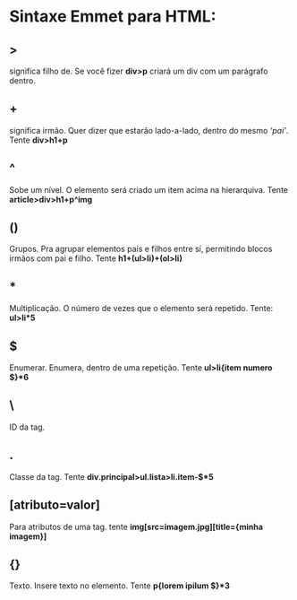# Sintaxe Emmet para HTML:

## >

significa filho de.
Se você fizer **div>p** criará um div com um parágrafo dentro.

## +

significa irmão. Quer dizer que estarão lado-a-lado, dentro do mesmo _‘pai’_. Tente **div>h1+p**

## ^

Sobe um nível. O elemento será criado um item acima na hierarquiva. Tente **article>div>h1+p^img**

## ()

Grupos. Pra agrupar elementos pais e filhos entre sí, permitindo blocos irmãos com pai e filho. Tente **h1+(ul>li)+(ol>li)**

## \*

Multiplicação. O número de vezes que o elemento será repetido. Tente: **ul>li\*5**

## \$

Enumerar. Enumera, dentro de uma repetição. Tente **ul>li{item numero \$}\*6**

## \

ID da tag.

## \.

Classe da tag. Tente **div.principal>ul.lista>li.item-\$\*5**

## [atributo=valor]

Para atributos de uma tag. tente **img[src=imagem.jpg][title={minha imagem}]**

## {}

Texto. Insere texto no elemento. Tente **p{lorem ipilum \$}\*3**
